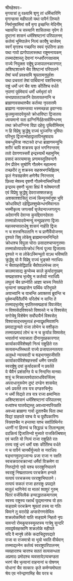 श्रीमहेश्वरः-  
मृगयात्रां तु वक्ष्यामि शृणु तां धर्मिचारिणि  
मृगान्हत्वा महीपालो यथा पापैर्न लिप्यते  
निर्मानुषामिमां सर्वे मृगा इच्छन्ति मेदिनीम्  
भक्षयन्ति च सस्यानि शासितव्या नृपेण ते  
दुष्टानां शासनं धर्मश्शिष्टानां परिपालनम्  
कर्तव्यं भूमिपालेन नित्यं कार्येषु चार्जवम्  
स्वर्गं मृगाश्च गच्छन्ति स्वयं नृपतिना हताः  
यथा गावो ह्यगोपालास्तथा राष्ट्रमनायकम्  
तस्मादंशास्तु देवानां गन्धर्वोरगरक्षसाम्  
राज्ये नियुक्ता राष्ट्रेषु प्रजापालनकारणात्  
अशिष्टशासने चैव शिष्टानां परिपालने  
तेषां चर्यां प्रवक्ष्यामि श्रूयतामनुपूर्वशः  
यथा प्रचरतां तेषां पार्थिवानां यशस्विनाम्  
राष्ट्रं धर्मो धनं चैव यशः कीर्तिश्च वर्धते  
नृपाणां पूर्वमेवायं धर्मो धर्मभृतां वरे  
सभाप्रपातटाकानि देवतायतनानि च  
ब्राह्मणावसथाश्चैव कर्तव्या नृपसत्तमैः  
ब्राह्मणा नावमन्तव्या भस्मच्छन्ना इवाग्नयः  
कुलमुत्सादयेयुस्ते क्रोधाविष्टा द्विजातयः  
ध्मायमानो यता ह्यग्निर्निर्दहेत्सर्वमिन्धनम्  
तथा क्रोधाग्निना विप्रा दहेयुः पृथिवीमिमाम्  
न हि विप्रेषु क्रुद्धेषु राज्यं भुञ्जन्ति भूमिपाः  
परिभूय द्विजान्मोहाद्वातापिनहुषादयः  
सबन्धुमित्रा नष्टास्ते दग्धा ब्राह्मणमन्युभिः  
शरीरं चापि शक्रस्य कृतं भगनिरन्तरम्  
ततो देवगणास्सर्वे इन्द्रस्यार्थे महामुनिम्  
प्रसादं कारयामासुः प्रणामस्तुतिवन्दनैः  
तेन प्रीतेन सुश्रोणि गौतमेन महात्मना  
तच्छरीरं तु शक्रस्य सहस्रभगचिह्नितम्  
कृतं नेत्रसहस्रेण क्षणेनैव निरन्तरम्  
छित्त्वा मेषस्य वृषणौ गौतमेनाभिमन्त्रितौ  
इन्द्रस्य वृषणौ भूत्वा क्षिप्रं वै श्लेषमागतौ  
एवं विप्रेषु क्रुद्धेषु देवराजश्शतक्रतुः  
अशक्तश्शासितुं राज्यं किम्पुनर्मानुषा भुवि  
क्रोधाविष्टो दहेद्विप्रश्शुष्केन्धनमिवानलः  
भस्मीकृत्य जगत्सर्वं सृजेदन्यज्जगत्पुनः  
अदेवानपि देवान्स कुर्याद्देवानदेवताः  
तस्मान्नोत्पादयेन्मन्युं मन्युप्रहरणा द्विजाः  
महत्स्वप्यपराधेषु शासनं नार्हति द्विजः  
न च शस्त्रनिपातानि न च प्राणैर्वियोजनम्  
दृश्यते त्रिषु लोकेषु ब्राह्ममानामनिन्दिते  
क्रोधाश्च विपुला घोराः प्रसादाश्चाप्यनुत्तमाः  
तस्मान्नोत्पादयेत्क्रोधं नित्यं पूज्या द्विजातयः  
दृश्यते न स लोकेऽस्मिन्भूतो वाऽथ भविष्यति  
क्रुद्धेषु यो वै विप्रेषु राज्यं भुङ्क्ते नराधिपः  
न चैवापहसेद्विप्रान्नि चैवोपालभेच्च तान्  
कालमासाद्य कुप्येच्च काले कुर्यादनुग्रहम्  
सम्प्रहासश्च भृत्येषु न कर्तव्यो नराधिपैः  
लघुत्वं चैव प्राप्नोति आज्ञा चास्य निवर्तते  
भृत्यानां सम्प्रहासेन पार्थिवः परिभूयते  
अयाच्यानि च याचन्ति अवक्तव्यं ब्रुवन्ति च  
पूर्वमप्यर्पितैर्लोभैः परितोषं न यान्ति ते  
तस्माद्भृत्येषु नृपतिस्सम्प्रहासं विवर्जयेत्  
न विश्वसेदविश्वस्ते विश्वस्ते न च विश्वसेत्  
सगोत्रेषु विशेषेण सर्वोपायैर्न विश्वसेत्  
विश्वासाद्भयमुत्पन्नं हन्याद्वृक्षमिवाशनिः  
प्रमादाद्धन्यते राजा लोभेन च वशीकृतः  
तस्मात्प्रमादं लोभं च न च कुर्यान्न विश्वसेत्  
भयार्तानां भयात्त्राता दीनानुग्रहकारणात्  
कार्याकार्यविशेषज्ञो नित्यं राष्ट्रहिते रतः  
सत्यसन्धस्स्थितो राज्ये प्रजापालनतत्परः  
अलुब्धो न्यायवादी च षड्भागमुपजीवति  
कार्याकार्यविशेषज्ञस्सर्वं धर्मेण पश्यति  
स्वराष्ट्रेषु दयां कुर्यादकार्ये न प्रवर्तते  
ये चैवैनं प्रशंसन्ति ये च निन्दन्ति मानवाः  
शत्रुं च मित्रवत्पश्येदपराधविवर्जितम्  
अपराधानुरूपेण दुष्टं दण्डेन शासयेत्  
धर्मः प्रवर्तते तत्र यत्र दण्डरुचिर्नृपः  
न धर्मो विद्यते तत्र यत्र राजा क्षमान्वितः  
अशिष्टशासनं धर्मश्शिष्टानां परिपालनम्  
वध्यांश्च घातयेद्यस्तु अवध्यानपरिरक्षति  
अवध्या ब्राह्मणा गावो दूताश्चैव पिता तथा  
विद्यां ग्राहयते यश्च ये च पूर्वोपकारिणः  
स्त्रियश्चैव न हन्तव्या यश्च सर्वातिथिर्नरः  
धरणीं गां हिरण्यं च सिद्धान्नं च तिलान्घृतम्  
ददन्नित्यं द्विजातिभ्यो मुच्यते राजकिल्बिषात्  
एवं चरति यो नित्यं राजा राष्ट्रहिते रतः  
तस्य राष्ट्रं धनं धर्मो यशः कीर्तिश्च वर्धते  
न च पापैर्न चानर्थैर्युज्यते स नराधिपः  
षड्भागमुपभुञ्जान्यः प्रजा राजा न रक्षति  
स्वचक्रपरचक्राभ्यां धर्मैर्वा विक्रमेण वा  
निरुद्योगो नृपो यश्च परराष्ट्रनिघातने  
स्वराष्ट्रं निष्प्रतापस्य परचक्रेण हन्यते  
यत्पापं परचक्रस्य परराष्ट्राभिघातने।  
तत्पापं सकलं राजा हतराष्ट्रः प्रपद्यते  
मातुलं भागिनेयं वा मातरं श्वशुरं गुरुम्  
पितरं वर्जयित्वैकं हन्याद्धातकमागतम्  
स्वस्य राष्ट्रस्य रक्षार्थं युद्यमानश्च यो हतः  
सङ्ग्रामे परचक्रेण श्रूयतां तस्य या गतिः  
विमाने तु वरारोहे अप्सरोगणसेवितः  
शक्रलोकमितो याति सङ्ग्रामे निहतो नृपः  
यावन्तो रोमकूपास्स्युस्तस्य गात्रेषु सुन्दरि  
तावद्वर्षसहस्राणि शक्रलोके महीयते  
यदि वै मानुषे लोके कदाचिदुपपद्यते  
राजा वा राजमात्रो वा भूयो भवति वीर्यवान्  
तस्माद्यत्नेन कर्तव्यं स्वराष्ट्रपरिपालनम्  
व्यवहाराश्च चारश्च सततं सत्यसन्धता  
अप्रमादः प्रमोदश्च व्यवसायेऽप्यचण्डता  
भरणं चैव भृत्यानां वाहनानां च पोषणम्  
योधानां चैव सत्कारः कृते कर्मण्यमोघता  
श्रेय एव नरेन्द्राणामिह चैव परत्र च  
